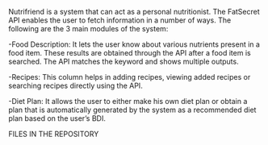 Nutrifriend is a system that can act as a personal nutritionist. The FatSecret API enables the user to fetch information in a number of ways. The following are the 3 main modules of the system:

-Food Description: It lets the user know about various nutrients present in a food item. These results are obtained through the API after a food item is searched. The API matches the keyword and shows multiple outputs.

-Recipes: This column helps in adding recipes, viewing added recipes or searching recipes directly using the API. 

-Diet Plan: It allows the user to either make his own diet plan or obtain a plan that is automatically generated by the system as a recommended diet plan based on the user’s BDI.

FILES IN THE REPOSITORY 

